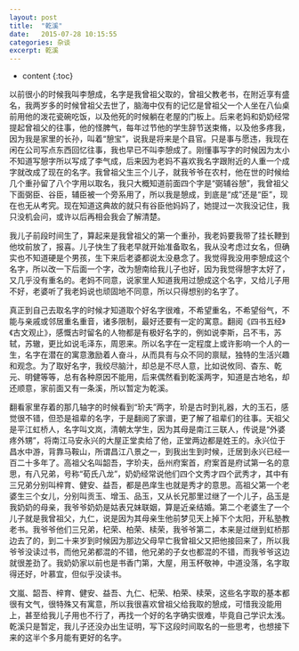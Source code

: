 ```yaml
---
layout: post
title:  "乾溪"
date:   2015-07-28 10:15:55
categories: 杂谈
excerpt: 乾溪
---
```


* content
{:toc}

以前很小的时候我叫李憩成，名字是我曾祖父取的，曾祖父教老书，在附近享有盛名，我两岁多的时候曾祖父去世了，脑海中仅有的记忆是曾祖父一个人坐在八仙桌前用他的泼花瓷碗吃饭，以及他死的时候躺在老屋的门板上。后来老妈和奶奶经常提起曾祖父的往事，他的怪脾气，每年过节他的学生辞节送束脩，以及他多疼我，因为我是家里的长孙，叫着“憩宝”，说我是将来是个县官。只是事与愿违，我现在闲在公司写点东西回忆往事，我也早已不叫李憩成了。刚懂事写字的时候因为太小不知道写憩字所以写成了李气成，后来因为老妈不喜欢我名字跟附近的人重一个成字就改成了现在的名字。我曾祖父生三个儿子，就我爷爷在农村，他在世的时候给几个重孙留了八个字用以取名，我只大概知道前面四个字是“弼辅谷憩”，我曾祖父下面弼臣、谷臣，辅臣被一个旁系用了，所以我是憩成，到底是“成”还是“臣”，现在也无从考究。现在知道这典故的就只有谷臣他妈妈了，她提过一次我没记住，我只没机会问，或许以后再相会我会了解清楚。

我儿子前段时间生了，算起来是我曾祖父的第一个重孙，我老妈要我带了挂长鞭到他坟前放了，报喜。儿子快生了我老早就开始准备取名，我从没考虑过女名，但确实也不知道硬是个男孩，生下来后老婆都说太没悬念了。我觉得我没用李憩成这个名字，所以改一下后面一个字，改为憩南给我儿子也好，因为我觉得憩字太好了，又几乎没有重名的。老妈不同意，说家里人知道我用过憩成这个名字，又给儿子用不好，老婆听了我老妈说也顽固地不同意，所以只得想别的名字了。

真正到自己去取名字的时候才知道取个好名字很难，不希望重名，不希望俗气，不能与亲戚或邻居重名重音，诸多限制，最好还要有一定的寓意。翻阅《四书五经》《古文观止》，感慨古时留名的人物都是有极好名字的，例如说李斯，吕不韦，苏轼，苏辙，更比如说毛泽东，周恩来。所以名字在一定程度上或许影响一个人的一生，名字在潜在的寓意激励着人奋斗，从而具有与众不同的禀赋，独特的生活兴趣和观念。为了取好名字，我绞尽脑汁，却总是不尽人意，比如说攸同、杳东、乾元、明健等等，总有各种原因不能用，后来偶然看到乾溪两字，知道是古地名，却还顺意，家前面又有一条溪，所以暂定为乾溪。

翻看家里存着的那几轴字的时候看到“玠夫”两字，玠是古时到礼器，大的玉石，感觉很不错，但恐是祖辈的名字，于是翻阅了家谱，更了解了祖辈们的往事。天祖父是平江虹桥人，名字叫文岚，清朝太学生，因为其母是南江三联人，传说是“外婆疼外甥”，将南江马安永兴的大屋正堂卖给了他，正堂两边都是姓王的。永兴位于昌水中游，背靠马鞍山，所谓昌江八景之一，到我出生到时候，迁居到永兴已经一百二十多年了。高祖父名叫韶吾，字玠夫，岳州府案首，府案首是府试第一名的意思，有八兄弟，号称“荀氏八龙”，奶奶经常说他们四个文秀才四个武秀才，其中有三兄弟分别叫梓育、健安、益吾，都是邑庠生也就是秀才的意思。高祖父第一个老婆生三个女儿，分别叫贡玉、增玉、品玉，又从长兄那里过继了一个儿子，品玉是我奶奶的母亲，我爷爷奶奶是姑表兄妹联姻，算是近亲结婚。第二个老婆生了一个儿子就是我曾祖父，九仁，说是因为其母亲生他前梦见天上掉下个太阳，开私塾教老书。我爷爷他们三兄弟，杞荣、柏荣、椟荣，我爷爷第二，本来是过继到虹桥那边去了的，到二十来岁到时候因为那边父母早亡我曾祖父又把他接回来了，所以我爷爷没读过书，而他兄弟都混的不错，他兄弟的子女也都混的不错，而我爷爷这边就很差劲了。我奶奶家以前也是书香门第，大屋，用玉杯敬神，中道没落，名字取得还好，叶慕宜，但似乎没读书。

文嵐、韶吾、梓育、健安、益吾、九仁、杞荣、柏荣、椟荣，这些名字取的基本都很有文气，很特殊又有寓意，所以我很喜欢曾祖父给我取的憩成，可惜我没能用上，甚至给我儿子用也不行了，再找一个好的名字确实很难，毕竟自己学识太浅。乾溪只是暂定，我儿子还没办出生证明，写下这段时间取名的一些思考，也想接下来的这半个多月能有更好的名字。